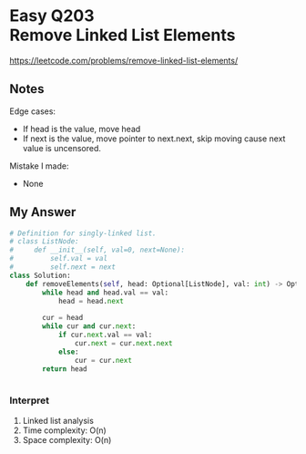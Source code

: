 # Easy Q203 <br> Remove Linked List Elements

https://leetcode.com/problems/remove-linked-list-elements/

## Notes
Edge cases:
* If head is the value, move head
* If next is the value, move pointer to next.next, skip moving cause next value is uncensored.

Mistake I made:
* None

## My Answer
```Python
# Definition for singly-linked list.
# class ListNode:
#     def __init__(self, val=0, next=None):
#         self.val = val
#         self.next = next
class Solution:
    def removeElements(self, head: Optional[ListNode], val: int) -> Optional[ListNode]:
        while head and head.val == val:
            head = head.next
        
        cur = head
        while cur and cur.next:
            if cur.next.val == val:
                cur.next = cur.next.next
            else:
                cur = cur.next
        return head
                    
```

### Interpret
1. Linked list analysis
2. Time complexity: O(n)
3. Space complexity: O(n)





